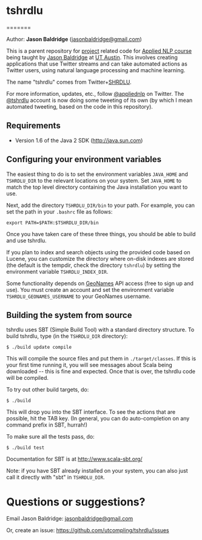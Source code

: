 # tshrdlu
=======

Author: **Jason Baldridge** (jasonbaldridge@gmail.com)

This is a parent repository for [project](https://github.com/utcompling/applied-nlp/wiki/Course-Project) related code for [Applied NLP course](https://github.com/utcompling/applied-nlp/wiki) being taught by [Jason Baldridge](http://www.jasonbaldridge.com) at [UT Austin](http://www.utexas.edu). This involves creating applications that use Twitter streams and can take automated actions as Twitter users, using natural language processing and machine learning.

The name "tshrdlu" comes from Twitter+[SHRDLU](http://en.wikipedia.org/wiki/SHRDLU).

For more information, updates, etc., follow [@appliednlp](https://twitter.com/appliednlp) on Twitter. The [@tshrdlu](https://twitter.com/tshrdlu) account is now doing some tweeting of its own (by which I mean automated tweeting, based on the code in this repository).

## Requirements

* Version 1.6 of the Java 2 SDK (http://java.sun.com)

## Configuring your environment variables

The easiest thing to do is to set the environment variables `JAVA_HOME`
and `TSHRDLU_DIR` to the relevant locations on your system. Set `JAVA_HOME`
to match the top level directory containing the Java installation you
want to use.

Next, add the directory `TSHRDLU_DIR/bin` to your path. For example, you
can set the path in your `.bashrc` file as follows:

	export PATH=$PATH:$TSHRDLU_DIR/bin

Once you have taken care of these three things, you should be able to
build and use tshrdlu.

If you plan to index and search objects using the provided code based
on Lucene, you can customize the directory where on-disk indexes are
stored (the default is the tempdir, check the directory `tshrdlu`) by
setting the environment variable `TSHRDLU_INDEX_DIR`.

Some functionality depends on [GeoNames](http://www.geonames.org/) API access
(free to sign up and use). You must create an account and set the environment
variable `TSHRDLU_GEONAMES_USERNAME` to your GeoNames username.

## Building the system from source

tshrdlu uses SBT (Simple Build Tool) with a standard directory
structure.  To build tshrdlu, type (in the `TSHRDLU_DIR` directory):

	$ ./build update compile

This will compile the source files and put them in
`./target/classes`. If this is your first time running it, you will see
messages about Scala being downloaded -- this is fine and
expected. Once that is over, the tshrdlu code will be compiled.

To try out other build targets, do:

	$ ./build

This will drop you into the SBT interface. To see the actions that are
possible, hit the TAB key. (In general, you can do auto-completion on
any command prefix in SBT, hurrah!)

To make sure all the tests pass, do:

	$ ./build test

Documentation for SBT is at <http://www.scala-sbt.org/>

Note: if you have SBT already installed on your system, you can
also just call it directly with "sbt" in `TSHRDLU_DIR`.


# Questions or suggestions?

Email Jason Baldridge: <jasonbaldridge@gmail.com>

Or, create an issue: <https://github.com/utcompling/tshrdlu/issues>
